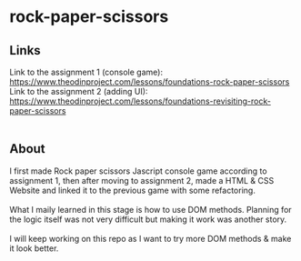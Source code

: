 # rock-paper-scissors
## Links

Link to the assignment 1 (console game): https://www.theodinproject.com/lessons/foundations-rock-paper-scissors <br>
Link to the assignment 2 (adding UI): https://www.theodinproject.com/lessons/foundations-revisiting-rock-paper-scissors <br>
<br>

## About
I first made Rock paper scissors Jascript console game according to assignment 1, then after moving to assignment 2, made a HTML & CSS Website and linked it to the previous game with some refactoring. 
<br><br>
What I maily learned in this stage is how to use DOM methods. Planning for the logic itself was not very difficult but making it work was another story. 
<br><br>
I will keep working on this repo as I want to try more DOM methods & make it look better. 


